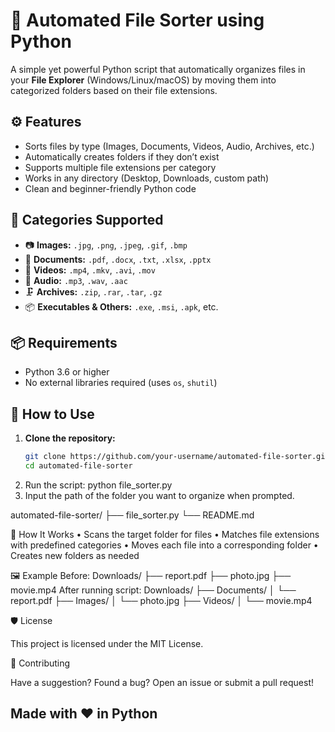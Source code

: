 # 📂 Automated File Sorter using Python

A simple yet powerful Python script that automatically organizes files in your **File Explorer** (Windows/Linux/macOS) by moving them into categorized folders based on their file extensions.

## ⚙️ Features

- Sorts files by type (Images, Documents, Videos, Audio, Archives, etc.)
- Automatically creates folders if they don’t exist
- Supports multiple file extensions per category
- Works in any directory (Desktop, Downloads, custom path)
- Clean and beginner-friendly Python code

## 🧰 Categories Supported

- 📷 **Images:** `.jpg`, `.png`, `.jpeg`, `.gif`, `.bmp`
- 📄 **Documents:** `.pdf`, `.docx`, `.txt`, `.xlsx`, `.pptx`
- 🎥 **Videos:** `.mp4`, `.mkv`, `.avi`, `.mov`
- 🎵 **Audio:** `.mp3`, `.wav`, `.aac`
- 🗜️ **Archives:** `.zip`, `.rar`, `.tar`, `.gz`
- 📦 **Executables & Others:** `.exe`, `.msi`, `.apk`, etc.

## 📦 Requirements

- Python 3.6 or higher
- No external libraries required (uses `os`, `shutil`)

## 🚀 How to Use

1. **Clone the repository:**
   ```bash
   git clone https://github.com/your-username/automated-file-sorter.git
   cd automated-file-sorter
2. 	Run the script:
        	python file_sorter.py
3. 	Input the path of the folder you want to organize when prompted.
   
 automated-file-sorter/
├── file_sorter.py
└── README.md

   🧠 How It Works
	•	Scans the target folder for files
	•	Matches file extensions with predefined categories
	•	Moves each file into a corresponding folder
	•	Creates new folders as needed

🖼 Example
Before:
Downloads/
├── report.pdf
├── photo.jpg
├── movie.mp4
After running script:
Downloads/
├── Documents/
│   └── report.pdf
├── Images/
│   └── photo.jpg
├── Videos/
│   └── movie.mp4

🛡️ License

This project is licensed under the MIT License.

🤝 Contributing

Have a suggestion? Found a bug? Open an issue or submit a pull request!

Made with ❤️ in Python
---


	
